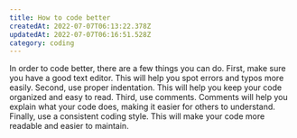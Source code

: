 ```yaml
---
title: How to code better
createdAt: 2022-07-07T06:13:22.378Z
updatedAt: 2022-07-07T06:16:51.528Z
category: coding
---
```


In order to code better, there are a few things you can do. First, make sure you have a good text editor. This will help you spot errors and typos more easily. Second, use proper indentation. This will help you keep your code organized and easy to read. Third, use comments. Comments will help you explain what your code does, making it easier for others to understand. Finally, use a consistent coding style. This will make your code more readable and easier to maintain.

